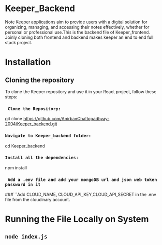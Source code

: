 # Keeper_Backend
   Note Keeper applications aim to provide users with a digital solution for organizing, managing, and accessing their notes effectively, whether for personal or professional use.This is the backend file of Keeper_frontend.
   Joinly cloning both frontend and backend makes keeper an end to end full stack project.
# Installation
  ## Cloning the repository
  To clone the Keeper repository and use it in your React project, follow these steps:
### ``` Clone the Repository:```
git clone https://github.com/AnirbanChattopadhyay-2004/Keeper_backend.git
### ``` Navigate to Keeper_backend folder: ```
cd Keeper_backend
### ``` Install all the dependencies: ```
npm install
### ``` Add a .env file and add your mongoDB url and json web token password in it```
###```Add CLOUD_NAME, CLOUD_API_KEY,CLOUD_API_SECRET in the .env file from the cloudinary account.
# Running the File Locally on System
## ```node index.js ```
